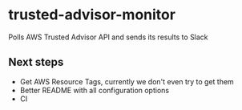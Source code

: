 # trusted-advisor-monitor
Polls AWS Trusted Advisor API and sends its results to Slack

## Next steps
- Get AWS Resource Tags, currently we don't even try to get them
- Better README with all configuration options
- CI